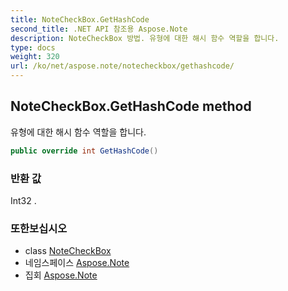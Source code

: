 ```yaml
---
title: NoteCheckBox.GetHashCode
second_title: .NET API 참조용 Aspose.Note
description: NoteCheckBox 방법. 유형에 대한 해시 함수 역할을 합니다.
type: docs
weight: 320
url: /ko/net/aspose.note/notecheckbox/gethashcode/
---
```

## NoteCheckBox.GetHashCode method

유형에 대한 해시 함수 역할을 합니다.

```csharp
public override int GetHashCode()
```

### 반환 값

Int32 .

### 또한보십시오

* class [NoteCheckBox](../)
* 네임스페이스 [Aspose.Note](../../notecheckbox/)
* 집회 [Aspose.Note](../../../)


